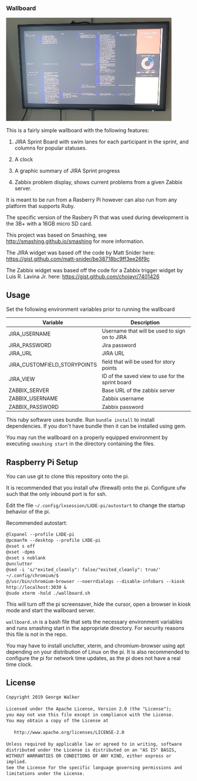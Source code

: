 ### Wallboard ###

![](wallboard.jpg)

This is a fairly simple wallboard with the following features:

1) JIRA Sprint Board with swim lanes for each participant in the sprint, and columns for popular statuses.    

2) A clock

3) A graphic summary of JIRA Sprint progress 

4) Zabbix problem display, shows current problems from a given Zabbix server.


It is meant to be run from a Rasberry Pi however can also run from any platform that supports Ruby.

The specific version of the Rasbery Pi that was used during development is the 3B+ with a 16GB micro SD card.  

This project was based on Smashing, see
http://smashing.github.io/smashing for more information.

The JIRA widget was based off the code by Matt Snider here: https://gist.github.com/matt-snider/be38718bc9ff3ee26f9c

The Zabbix widget was based off the code for a Zabbix trigger widget by Luis R. Lavina Jr. here:  https://gist.github.com/chojayr/7401426

Usage
-----

Set the following environment variables prior to running the wallboard 

| Variable | Description |
| ----- | ----------- |
|JIRA_USERNAME | Username that will be used to sign on to JIRA |
| JIRA_PASSWORD | Jira password |
| JIRA_URL | JIRA URL |
| JIRA_CUSTOMFIELD_STORYPOINTS | field that will be used for story points |
| JIRA_VIEW | ID of the saved view to use for the sprint board |
| ZABBIX_SERVER | Base URL of the zabbix server |
| ZABBIX_USERNAME | Zabbix username |
| ZABBIX_PASSWORD | Zabbix password |

This ruby software uses bundle.  Run `bundle install` to install dependencies.  If you don't have bundle then it can be installed using gem.

You may run the wallboard on a properly equipped environment by executing `smashing start` in the directory containing the files.

Raspberry Pi Setup
------------------

You can use git to clone this repository onto the pi.

It is recommended that you install ufw (firewall) onto the pi.  Configure ufw such that the only inbound port is for ssh.

Edit the file `~/.config/lxsession/LXDE-pi/autostart` to change the startup behavior of the pi.

Recommended autostart:
```
@lxpanel --profile LXDE-pi
@pcmanfm --desktop --profile LXDE-pi
@xset s off
@xset -dpms
@xset s noblank
@unclutter
@sed -i 's/"exited_cleanly": false/"exited_cleanly": true/' ~/.config/chromium/$
@/usr/bin/chromium-browser --noerrdialogs --disable-infobars --kiosk http://localhost:3030 &
@sudo xterm -hold ./wallboard.sh

```
This will turn off the pi screensaver, hide the cursor, open a browser in kiosk mode and start the wallboard server.  


`wallboard.sh` is a bash file that sets the necessary environment variables and runs smashing start in the appropriate directory.  For security reasons this file is not in the repo.

You may have to install unclutter, xterm, and chromium-browser using apt depending on your distribution of Linux on the pi.  It is also recommended to configure the pi for network time updates, as the pi does not have a real time clock.


License
-------

    Copyright 2019 George Walker

    Licensed under the Apache License, Version 2.0 (the "License");
    you may not use this file except in compliance with the License.
    You may obtain a copy of the License at 

       http://www.apache.org/licenses/LICENSE-2.0

    Unless required by applicable law or agreed to in writing, software
    distributed under the License is distributed on an "AS IS" BASIS,
    WITHOUT WARRANTIES OR CONDITIONS OF ANY KIND, either express or implied.
    See the License for the specific language governing permissions and
    limitations under the License.
